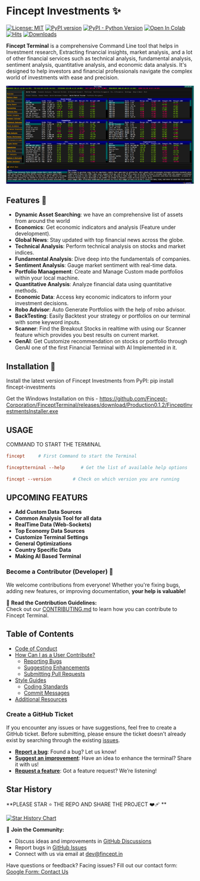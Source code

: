 # Fincept Investments ✨ 


[![License: MIT](https://img.shields.io/badge/license-MIT-C06524)](https://github.com/yourusername/fincept-investments/blob/main/LICENSE.txt)
[![PyPI version](https://badge.fury.io/py/fincept-investments.svg)](https://badge.fury.io/py/fincept-investments)
[![PyPI - Python Version](https://img.shields.io/pypi/pyversions/fincept-investments.svg)](https://pypi.org/project/fincept-investments/)
<a target="_blank" href="https://github.com/Fincept-Corporation/FinceptTerminal/blob/main/examples/news_sentiment_demo.ipynb">
  <img src="https://colab.research.google.com/assets/colab-badge.svg" alt="Open In Colab"/>
</a>
[![Hits](https://hits.sh/github.com/Fincept-Corporation/FinceptTerminal.svg?label=Visits)](https://hits.sh/github.com/Fincept-Corporation/FinceptTerminal/)
[![Downloads](https://static.pepy.tech/badge/fincept-investments/month)](https://pypi.org/project/fincept-investments/)

**Fincept Terminal** is a comprehensive Command Line tool that helps in Investment research, Extracting financial insights, market analysis, and a lot of other financial services such as technical analysis, fundamental analysis, sentiment analysis, quantitative analysis, and economic data analysis. It's designed to help investors and financial professionals navigate the complex world of investments with ease and precision.

<a href="https://product.fincept.in/">
  <div align="center">
  <img src="images/FinceptTerminalDash.png" alt="Logo" width="900">
  </div>
</a>

## Features 🧐

- **Dynamic Asset Searching**: we have an comprehensive list of assets from around the world
- **Economics**: Get economic indicators and analysis (Feature under development).
- **Global News**: Stay updated with top financial news across the globe.
- **Technical Analysis**: Perform technical analysis on stocks and market indices.
- **Fundamental Analysis**: Dive deep into the fundamentals of companies.
- **Sentiment Analysis**: Gauge market sentiment with real-time data.
- **Portfolio Management**: Create and Manage Custom made portfolios within your local machine.
- **Quantitative Analysis**: Analyze financial data using quantitative methods.
- **Economic Data**: Access key economic indicators to inform your investment decisions.
- **Robo Advisor**: Auto Generate Portfolios with the help of robo advisor.
- **BackTesting**: Easily Backtest your strategy or portfolios on our terminal with some keyword inputs.
- **Scanner**: Find the Breakout Stocks in realtime with using our Scanner feature which provides you best results on current market.
- **GenAI**: Get Customize recommendation on stocks or portfolio through GenAI one of the first Financial Terminal with AI Implemented in it.

## Installation 🚀

Install the latest version of Fincept Investments from PyPI: pip install fincept-investments 

Get the Windows Installation on this - https://github.com/Fincept-Corporation/FinceptTerminal/releases/download/Production0.1.2/FinceptInvestmentsInstaller.exe

## USAGE

COMMAND TO START THE TERMINAL 

```toml
fincept     # First Command to start the Terminal
```

```toml
finceptterninal --help      # Get the list of available help options
```

```toml
fincept --version        # Check on which version you are running
```

## UPCOMING FEATURS

- **Add Custom Data Sources**
- **Common Analysis Tool for all data**
- **RealTime Data (Web-Sockets)**
- **Top Economy Data Sources**
- **Customize Terminal Settings**
- **General Optimizations**
- **Country Specific Data**
- **Making AI Based Terminal**

### Become a Contributor (Developer) 🚀

We welcome contributions from everyone! Whether you're fixing bugs, adding new features, or improving documentation, **your help is valuable!**  

📌 **Read the Contribution Guidelines:**  
Check out our [CONTRIBUTING.md](https://github.com/Fincept-Corporation/FinceptTerminal/blob/main/CONTRIBUTING.md) to learn how you can contribute to Fincept Terminal.

## Table of Contents

- [Code of Conduct](#code-of-conduct)
- [How Can I as a User Contribute?](#how-can-i-contribute)
  - [Reporting Bugs](#reporting-bugs)
  - [Suggesting Enhancements](#suggesting-enhancements)
  - [Submitting Pull Requests](#submitting-pull-requests)
- [Style Guides](#style-guides)
  - [Coding Standards](#coding-standards)
  - [Commit Messages](#commit-messages)
- [Additional Resources](#additional-resources)


### Create a GitHub Ticket

If you encounter any issues or have suggestions, feel free to create a GitHub ticket. Before submitting, please ensure the ticket doesn't already exist by searching through the existing [issues](https://github.com/fincept/fincept-terminal/issues).

- **[Report a bug](https://github.com/Fincept-Corporation/FinceptTerminal/issues/new?template=bug_report.md)**: Found a bug? Let us know!
- **[Suggest an improvement](https://github.com/Fincept-Corporation/FinceptTerminal/issues/new?template=improvement.md)**: Have an idea to enhance the terminal? Share it with us!
- **[Request a feature](https://github.com/Fincept-Corporation/FinceptTerminal/issues/new?template=feature_request.md)**: Got a feature request? We’re listening!


## Star History

**PLEASE STAR ⭐ THE REPO AND SHARE THE PROJECT ❤️‍🩹 **

[![Star History Chart](https://api.star-history.com/svg?repos=Fincept-Corporation/fincept-investments&type=Date)](https://star-history.com/#Fincept-Corporation/fincept-investments&Date)

📌 **Join the Community:**  
- Discuss ideas and improvements in [GitHub Discussions](https://github.com/Fincept-Corporation/FinceptTerminal/discussions)
- Report bugs in [GitHub Issues](https://github.com/Fincept-Corporation/FinceptTerminal/issues)
- Connect with us via email at [dev@fincept.in](mailto:dev@fincept.in)


Have questions or feedback? Facing issues? Fill out our contact form:  
[Google Form: Contact Us](https://forms.gle/DUsDHwxBNRVstYMi6)

